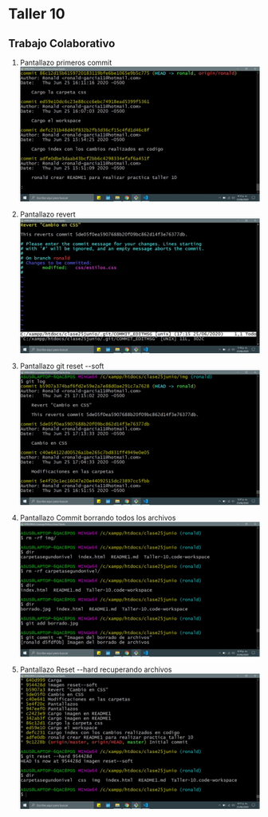 # Taller 10
## Trabajo Colaborativo

1. Pantallazo primeros commit
![alt text](img/Imagen.jpg "Pantallazo")

2. Pantallazo revert
![alt text](img/revert.jpg "Pantallazo revert")

3. Pantallazo git reset --soft
![alt text](img/reset--soft.jpg "Pantallazo reset--soft")

4. Pantallazo Commit borrando todos los archivos 
![alt text](img/borrado.jpg "Pantallazo borrado")

5. Pantallazo Reset --hard  recuperando archivos
![alt text](img/reset--hard.jpg "Pantallazo reset--hard")